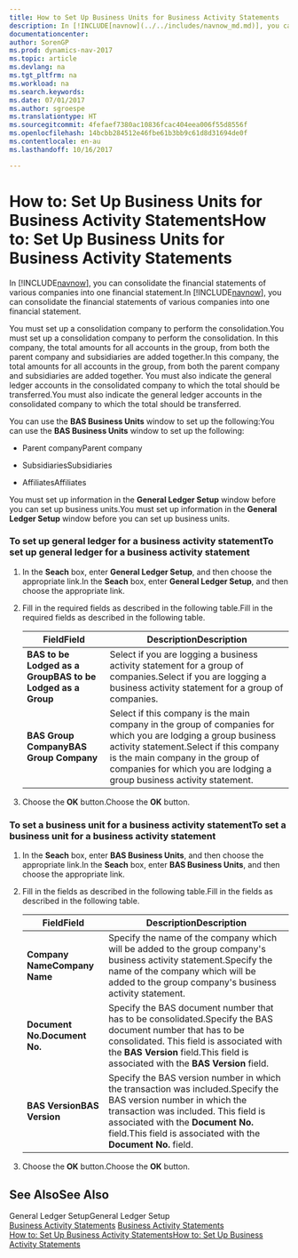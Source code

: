 ```yaml
---
title: How to Set Up Business Units for Business Activity Statements
description: In [!INCLUDE[navnow](../../includes/navnow_md.md)], you can consolidate the financial statements of various companies into one financial statement.
documentationcenter: 
author: SorenGP
ms.prod: dynamics-nav-2017
ms.topic: article
ms.devlang: na
ms.tgt_pltfrm: na
ms.workload: na
ms.search.keywords: 
ms.date: 07/01/2017
ms.author: sgroespe
ms.translationtype: HT
ms.sourcegitcommit: 4fefaef7380ac10836fcac404eea006f55d8556f
ms.openlocfilehash: 14bcbb284512e46fbe61b3bb9c61d8d31694de0f
ms.contentlocale: en-au
ms.lasthandoff: 10/16/2017

---
```

# <a name="how-to-set-up-business-units-for-business-activity-statements"></a><span data-ttu-id="a049c-103">How to: Set Up Business Units for Business Activity Statements</span><span class="sxs-lookup"><span data-stu-id="a049c-103">How to: Set Up Business Units for Business Activity Statements</span></span>
<span data-ttu-id="a049c-104">In [!INCLUDE[navnow](../../includes/navnow_md.md)], you can consolidate the financial statements of various companies into one financial statement.</span><span class="sxs-lookup"><span data-stu-id="a049c-104">In [!INCLUDE[navnow](../../includes/navnow_md.md)], you can consolidate the financial statements of various companies into one financial statement.</span></span>  
  
 <span data-ttu-id="a049c-105">You must set up a consolidation company to perform the consolidation.</span><span class="sxs-lookup"><span data-stu-id="a049c-105">You must set up a consolidation company to perform the consolidation.</span></span> <span data-ttu-id="a049c-106">In this company, the total amounts for all accounts in the group, from both the parent company and subsidiaries are added together.</span><span class="sxs-lookup"><span data-stu-id="a049c-106">In this company, the total amounts for all accounts in the group, from both the parent company and subsidiaries are added together.</span></span> <span data-ttu-id="a049c-107">You must also indicate the general ledger accounts in the consolidated company to which the total should be transferred.</span><span class="sxs-lookup"><span data-stu-id="a049c-107">You must also indicate the general ledger accounts in the consolidated company to which the total should be transferred.</span></span>  
  
 <span data-ttu-id="a049c-108">You can use the **BAS Business Units** window to set up the following:</span><span class="sxs-lookup"><span data-stu-id="a049c-108">You can use the **BAS Business Units** window to set up the following:</span></span>  
  
-   <span data-ttu-id="a049c-109">Parent company</span><span class="sxs-lookup"><span data-stu-id="a049c-109">Parent company</span></span>  
  
-   <span data-ttu-id="a049c-110">Subsidiaries</span><span class="sxs-lookup"><span data-stu-id="a049c-110">Subsidiaries</span></span>  
  
-   <span data-ttu-id="a049c-111">Affiliates</span><span class="sxs-lookup"><span data-stu-id="a049c-111">Affiliates</span></span>  
  
 <span data-ttu-id="a049c-112">You must set up information in the **General Ledger Setup** window before you can set up business units.</span><span class="sxs-lookup"><span data-stu-id="a049c-112">You must set up information in the **General Ledger Setup** window before you can set up business units.</span></span>  
  
### <a name="to-set-up-general-ledger-for-a-business-activity-statement"></a><span data-ttu-id="a049c-113">To set up general ledger for a business activity statement</span><span class="sxs-lookup"><span data-stu-id="a049c-113">To set up general ledger for a business activity statement</span></span>  
  
1.  <span data-ttu-id="a049c-114">In the **Seach** box, enter **General Ledger Setup**, and then choose the appropriate link.</span><span class="sxs-lookup"><span data-stu-id="a049c-114">In the **Seach** box, enter **General Ledger Setup**, and then choose the appropriate link.</span></span>  
  
2.  <span data-ttu-id="a049c-115">Fill in the required fields as described in the following table.</span><span class="sxs-lookup"><span data-stu-id="a049c-115">Fill in the required fields as described in the following table.</span></span>  
  
    |<span data-ttu-id="a049c-116">Field</span><span class="sxs-lookup"><span data-stu-id="a049c-116">Field</span></span>|<span data-ttu-id="a049c-117">Description</span><span class="sxs-lookup"><span data-stu-id="a049c-117">Description</span></span>|  
    |---------------------------------|---------------------------------------|  
    |<span data-ttu-id="a049c-118">**BAS to be Lodged as a Group**</span><span class="sxs-lookup"><span data-stu-id="a049c-118">**BAS to be Lodged as a Group**</span></span>|<span data-ttu-id="a049c-119">Select if you are logging a business activity statement for a group of companies.</span><span class="sxs-lookup"><span data-stu-id="a049c-119">Select if you are logging a business activity statement for a group of companies.</span></span>|  
    |<span data-ttu-id="a049c-120">**BAS Group Company**</span><span class="sxs-lookup"><span data-stu-id="a049c-120">**BAS Group Company**</span></span>|<span data-ttu-id="a049c-121">Select if this company is the main company in the group of companies for which you are lodging a group business activity statement.</span><span class="sxs-lookup"><span data-stu-id="a049c-121">Select if this company is the main company in the group of companies for which you are lodging a group business activity statement.</span></span>|  
  
3.  <span data-ttu-id="a049c-122">Choose the **OK** button.</span><span class="sxs-lookup"><span data-stu-id="a049c-122">Choose the **OK** button.</span></span>  
  
### <a name="to-set-a-business-unit-for-a-business-activity-statement"></a><span data-ttu-id="a049c-123">To set a business unit for a business activity statement</span><span class="sxs-lookup"><span data-stu-id="a049c-123">To set a business unit for a business activity statement</span></span>  
  
1.  <span data-ttu-id="a049c-124">In the **Seach** box, enter **BAS Business Units**, and then choose the appropriate link.</span><span class="sxs-lookup"><span data-stu-id="a049c-124">In the **Seach** box, enter **BAS Business Units**, and then choose the appropriate link.</span></span>  
  
2.  <span data-ttu-id="a049c-125">Fill in the fields as described in the following table.</span><span class="sxs-lookup"><span data-stu-id="a049c-125">Fill in the fields as described in the following table.</span></span>  
  
    |<span data-ttu-id="a049c-126">Field</span><span class="sxs-lookup"><span data-stu-id="a049c-126">Field</span></span>|<span data-ttu-id="a049c-127">Description</span><span class="sxs-lookup"><span data-stu-id="a049c-127">Description</span></span>|  
    |---------------------------------|---------------------------------------|  
    |<span data-ttu-id="a049c-128">**Company Name**</span><span class="sxs-lookup"><span data-stu-id="a049c-128">**Company Name**</span></span>|<span data-ttu-id="a049c-129">Specify the name of the company which will be added to the group company's business activity statement.</span><span class="sxs-lookup"><span data-stu-id="a049c-129">Specify the name of the company which will be added to the group company's business activity statement.</span></span>|  
    |<span data-ttu-id="a049c-130">**Document No.**</span><span class="sxs-lookup"><span data-stu-id="a049c-130">**Document No.**</span></span>|<span data-ttu-id="a049c-131">Specify the BAS document number that has to be consolidated.</span><span class="sxs-lookup"><span data-stu-id="a049c-131">Specify the BAS document number that has to be consolidated.</span></span> <span data-ttu-id="a049c-132">This field is associated with the **BAS Version** field.</span><span class="sxs-lookup"><span data-stu-id="a049c-132">This field is associated with the **BAS Version** field.</span></span>|  
    |<span data-ttu-id="a049c-133">**BAS Version**</span><span class="sxs-lookup"><span data-stu-id="a049c-133">**BAS Version**</span></span>|<span data-ttu-id="a049c-134">Specify the BAS version number in which the transaction was included.</span><span class="sxs-lookup"><span data-stu-id="a049c-134">Specify the BAS version number in which the transaction was included.</span></span> <span data-ttu-id="a049c-135">This field is associated with the **Document No.** field.</span><span class="sxs-lookup"><span data-stu-id="a049c-135">This field is associated with the **Document No.** field.</span></span>|  
  
3.  <span data-ttu-id="a049c-136">Choose the **OK** button.</span><span class="sxs-lookup"><span data-stu-id="a049c-136">Choose the **OK** button.</span></span>  
  
## <a name="see-also"></a><span data-ttu-id="a049c-137">See Also</span><span class="sxs-lookup"><span data-stu-id="a049c-137">See Also</span></span>  
 <span data-ttu-id="a049c-138">General Ledger Setup</span><span class="sxs-lookup"><span data-stu-id="a049c-138">General Ledger Setup</span></span>   
 <span data-ttu-id="a049c-139">[Business Activity Statements](business-activity-statements.md) </span><span class="sxs-lookup"><span data-stu-id="a049c-139">[Business Activity Statements](business-activity-statements.md) </span></span>  
 [<span data-ttu-id="a049c-140">How to: Set Up Business Activity Statements</span><span class="sxs-lookup"><span data-stu-id="a049c-140">How to: Set Up Business Activity Statements</span></span>](how-to-set-up-business-activity-statements.md)
